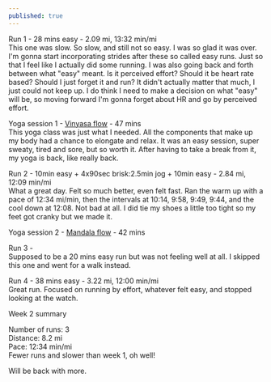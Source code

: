 ```yaml
---
published: true
---
```

Run 1 - 28 mins easy - 2.09 mi, 13:32 min/mi  
This one was slow. So slow, and still not so easy. I was so glad it was over. I'm gonna start incorporating strides after these so called easy runs. Just so that I feel like I actually did some running. I was also going back and forth between what "easy" meant. Is it perceived effort? Should it be heart rate based? Should I just forget it and run? It didn't actually matter that much, I just could not keep up. I do think I need to make a decision on what "easy" will be, so moving forward I'm gonna forget about HR and go by perceived effort.

Yoga session 1 - [Vinyasa flow](https://www.youtube.com/watch?v=KmprHaRA3BA&t=82s) - 47 mins  
This yoga class was just what I needed. All the components that make up my body had a chance to elongate and relax. It was an easy session, super sweaty, tired and sore, but so worth it. After having to take a break from it, my yoga is back, like really back.

Run 2 - 10min easy + 4x90sec brisk:2.5min jog + 10min easy - 2.84 mi, 12:09 min/mi  
What a great day. Felt so much better, even felt fast. Ran the warm up with a pace of 12:34 mi/min, then the intervals at 10:14, 9:58, 9:49, 9:44, and the cool down at 12:08. Not bad at all. I did tie my shoes a little too tight so my feet got cranky but we made it.

Yoga session 2 - [Mandala flow](https://www.youtube.com/watch?v=OLCHoNrbeZQ) - 42 mins

Run 3 -   
Supposed to be a 20 mins easy run but was not feeling well at all. I skipped this one and went for a walk instead.

Run 4 - 38 mins easy - 3.22 mi, 12:00 min/mi  
Great run. Focused on running by effort, whatever felt easy, and stopped looking at the watch.

Week 2 summary

Number of runs: 3  
Distance: 8.2 mi  
Pace: 12:34 min/mi  
Fewer runs and slower than week 1, oh well!


Will be back with more.
